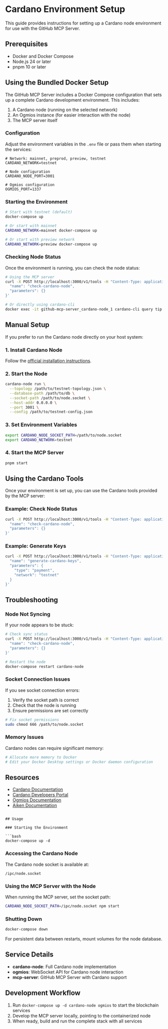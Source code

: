 # Cardano Environment Setup

This guide provides instructions for setting up a Cardano node environment for use with the GitHub MCP Server.

## Prerequisites

- Docker and Docker Compose
- Node.js 24 or later
- pnpm 10 or later

## Using the Bundled Docker Setup

The GitHub MCP Server includes a Docker Compose configuration that sets up a complete Cardano development environment. This includes:

1. A Cardano node (running on the selected network)
2. An Ogmios instance (for easier interaction with the node)
3. The MCP server itself

### Configuration

Adjust the environment variables in the `.env` file or pass them when starting the services:

```
# Network: mainnet, preprod, preview, testnet
CARDANO_NETWORK=testnet

# Node configuration
CARDANO_NODE_PORT=3001

# Ogmios configuration
OGMIOS_PORT=1337
```

### Starting the Environment

```bash
# Start with testnet (default)
docker-compose up

# Or start with mainnet
CARDANO_NETWORK=mainnet docker-compose up

# Or start with preview network
CARDANO_NETWORK=preview docker-compose up
```

### Checking Node Status

Once the environment is running, you can check the node status:

```bash
# Using the MCP server
curl -X POST http://localhost:3000/v1/tools -H "Content-Type: application/json" -d '{
  "name": "check-cardano-node",
  "parameters": {}
}'

# Or directly using cardano-cli
docker exec -it github-mcp-server_cardano-node_1 cardano-cli query tip --testnet-magic 1097911063
```

## Manual Setup

If you prefer to run the Cardano node directly on your host system:

### 1. Install Cardano Node

Follow the [official installation instructions](https://developers.cardano.org/docs/get-started/installing-cardano-node/).

### 2. Start the Node

```bash
cardano-node run \
  --topology /path/to/testnet-topology.json \
  --database-path /path/to/db \
  --socket-path /path/to/node.socket \
  --host-addr 0.0.0.0 \
  --port 3001 \
  --config /path/to/testnet-config.json
```

### 3. Set Environment Variables

```bash
export CARDANO_NODE_SOCKET_PATH=/path/to/node.socket
export CARDANO_NETWORK=testnet
```

### 4. Start the MCP Server

```bash
pnpm start
```

## Using the Cardano Tools

Once your environment is set up, you can use the Cardano tools provided by the MCP server:

### Example: Check Node Status

```bash
curl -X POST http://localhost:3000/v1/tools -H "Content-Type: application/json" -d '{
  "name": "check-cardano-node",
  "parameters": {}
}'
```

### Example: Generate Keys

```bash
curl -X POST http://localhost:3000/v1/tools -H "Content-Type: application/json" -d '{
  "name": "generate-cardano-keys",
  "parameters": {
    "type": "payment",
    "network": "testnet"
  }
}'
```

## Troubleshooting

### Node Not Syncing

If your node appears to be stuck:

```bash
# Check sync status
curl -X POST http://localhost:3000/v1/tools -H "Content-Type: application/json" -d '{
  "name": "check-cardano-node",
  "parameters": {}
}'

# Restart the node
docker-compose restart cardano-node
```

### Socket Connection Issues

If you see socket connection errors:

1. Verify the socket path is correct
2. Check that the node is running
3. Ensure permissions are set correctly

```bash
# Fix socket permissions
sudo chmod 666 /path/to/node.socket
```

### Memory Issues

Cardano nodes can require significant memory:

```bash
# Allocate more memory to Docker
# Edit your Docker Desktop settings or Docker daemon configuration
```

## Resources

- [Cardano Documentation](https://docs.cardano.org/)
- [Cardano Developers Portal](https://developers.cardano.org/)
- [Ogmios Documentation](https://ogmios.dev/)
- [Aiken Documentation](https://aiken-lang.org/)
```

## Usage

### Starting the Environment

```bash
docker-compose up -d
```

### Accessing the Cardano Node

The Cardano node socket is available at:

```
/ipc/node.socket
```

### Using the MCP Server with the Node

When running the MCP server, set the socket path:

```bash
CARDANO_NODE_SOCKET_PATH=/ipc/node.socket npm start
```

### Shutting Down

```bash
docker-compose down
```

For persistent data between restarts, mount volumes for the node database.

## Service Details

- **cardano-node**: Full Cardano node implementation
- **ogmios**: WebSocket API for Cardano node interaction
- **mcp-server**: GitHub MCP Server with Cardano support

## Development Workflow

1. Run `docker-compose up -d cardano-node ogmios` to start the blockchain services
2. Develop the MCP server locally, pointing to the containerized node
3. When ready, build and run the complete stack with all services
